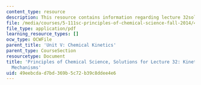 ```yaml
---
content_type: resource
description: This resource contains information regarding lecture 32solution.
file: /media/courses/5-111sc-principles-of-chemical-science-fall-2014/49eebcdad7bd369b5c72b39c8ddee4e6_MIT5_111F14_Lec32Soln.pdf
file_type: application/pdf
learning_resource_types: []
ocw_type: OCWFile
parent_title: 'Unit V: Chemical Kinetics'
parent_type: CourseSection
resourcetype: Document
title: 'Principles of Chemical Science, Solutions for Lecture 32: Kinetics: Reaction
  Mechanisms'
uid: 49eebcda-d7bd-369b-5c72-b39c8ddee4e6
---
```

